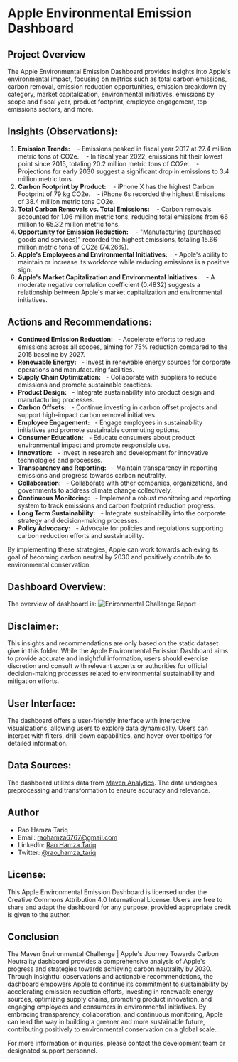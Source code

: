 # Apple Environmental Emission Dashboard

## Project Overview 
The Apple Environmental Emission Dashboard provides insights into Apple's environmental impact, focusing on metrics such as total carbon emissions, carbon removal, emission reduction opportunities, emission breakdown by category, market capitalization, environmental initiatives, emissions by scope and fiscal year, product footprint, employee engagement, top emissions sectors, and more.


## Insights (Observations):
1. **Emission Trends:**
   - Emissions peaked in fiscal year 2017 at 27.4 million metric tons of CO2e.
   - In fiscal year 2022, emissions hit their lowest point since 2015, totaling 20.2 million metric tons of CO2e.
   - Projections for early 2030 suggest a significant drop in emissions to 3.4 million metric tons.
3. **Carbon Footprint by Product:**
   - iPhone X has the highest Carbon Footprint of 79 kg CO2e.
   - iPhone 6s recorded the highest Emissions of 38.4 million metric tons CO2e.
4. **Total Carbon Removals vs. Total Emissions:**
   - Carbon removals accounted for 1.06 million metric tons, reducing total emissions from 66 million to 65.32 million metric tons.
5. **Opportunity for Emission Reduction:**
   - "Manufacturing (purchased goods and services)" recorded the highest emissions, totaling 15.66 million metric tons of CO2e (74.26%).
6. **Apple's Employees and Environmental Initiatives:**
   - Apple's ability to maintain or increase its workforce while reducing emissions is a positive sign.
7. **Apple's Market Capitalization and Environmental Initiatives:**
   - A moderate negative correlation coefficient (0.4832) suggests a relationship between Apple's market capitalization and environmental initiatives.

## Actions and Recommendations:
- **Continued Emission Reduction:**
  - Accelerate efforts to reduce emissions across all scopes, aiming for 75% reduction compared to the 2015 baseline by 2027.
- **Renewable Energy:**
  - Invest in renewable energy sources for corporate operations and manufacturing facilities.
- **Supply Chain Optimization:**
  - Collaborate with suppliers to reduce emissions and promote sustainable practices.
- **Product Design:**
  - Integrate sustainability into product design and manufacturing processes.
- **Carbon Offsets:**
  - Continue investing in carbon offset projects and support high-impact carbon removal initiatives.
- **Employee Engagement:**
  - Engage employees in sustainability initiatives and promote sustainable commuting options.
- **Consumer Education:**
  - Educate consumers about product environmental impact and promote responsible use.
- **Innovation:**
  - Invest in research and development for innovative technologies and processes.
- **Transparency and Reporting:**
  - Maintain transparency in reporting emissions and progress towards carbon neutrality.
- **Collaboration:**
  - Collaborate with other companies, organizations, and governments to address climate change collectively.
- **Continuous Monitoring:**
  - Implement a robust monitoring and reporting system to track emissions and carbon footprint reduction progress.
- **Long Term Sustainability:**
  - Integrate sustainability into the corporate strategy and decision-making processes.
- **Policy Advocacy:**
  - Advocate for policies and regulations supporting carbon reduction efforts and sustainability.

By implementing these strategies, Apple can work towards achieving its goal of becoming carbon neutral by 2030 and positively contribute to environmental conservation

## Dashboard Overview:
The overview of dashboard is:
![ Enironmental Challenge Report ](https://github.com/RaoHamzaTariq/Power-BI-Projects/assets/147372279/15c4fe0c-5dae-4575-b5a5-c2cbbb9bf637)


## Disclaimer:
This insights and recommendations are only based on the static dataset give in this folder. While the Apple Environmental Emission Dashboard aims to provide accurate and insightful information, users should exercise discretion and consult with relevant experts or authorities for official decision-making processes related to environmental sustainability and mitigation efforts. 

## User Interface:
The dashboard offers a user-friendly interface with interactive visualizations, allowing users to explore data dynamically. Users can interact with filters, drill-down capabilities, and hover-over tooltips for detailed information.

## Data Sources:
The dashboard utilizes data from [Maven Analytics](https://mavenanalytics.io/challenges/maven-environmental-challenge/27). The data undergoes preprocessing and transformation to ensure accuracy and relevance.

## Author
- Rao Hamza Tariq
- Email: raohamza6767@gmail.com
- LinkedIn: [Rao Hamza Tariq](https://www.linkedin.com/in/rao-hamza-tariq/)
- Twitter: [@rao_hamza_tariq](https://twitter.com/rao_hamza_tariq)

## License: 
This Apple Environmental Emission Dashboard is licensed under the Creative Commons Attribution 4.0 International License. Users are free to share and adapt the dashboard for any purpose, provided appropriate credit is given to the author.

## Conclusion 
The Maven Environmental Challenge | Apple's Journey Towards Carbon Neutrality dashboard provides a comprehensive analysis of Apple's progress and strategies towards achieving carbon neutrality by 2030. Through insightful observations and actionable recommendations, the dashboard empowers Apple to continue its commitment to sustainability by accelerating emission reduction efforts, investing in renewable energy sources, optimizing supply chains, promoting product innovation, and engaging employees and consumers in environmental initiatives. By embracing transparency, collaboration, and continuous monitoring, Apple can lead the way in building a greener and more sustainable future, contributing positively to environmental conservation on a global scale..

For more information or inquiries, please contact the development team or designated support personnel.
